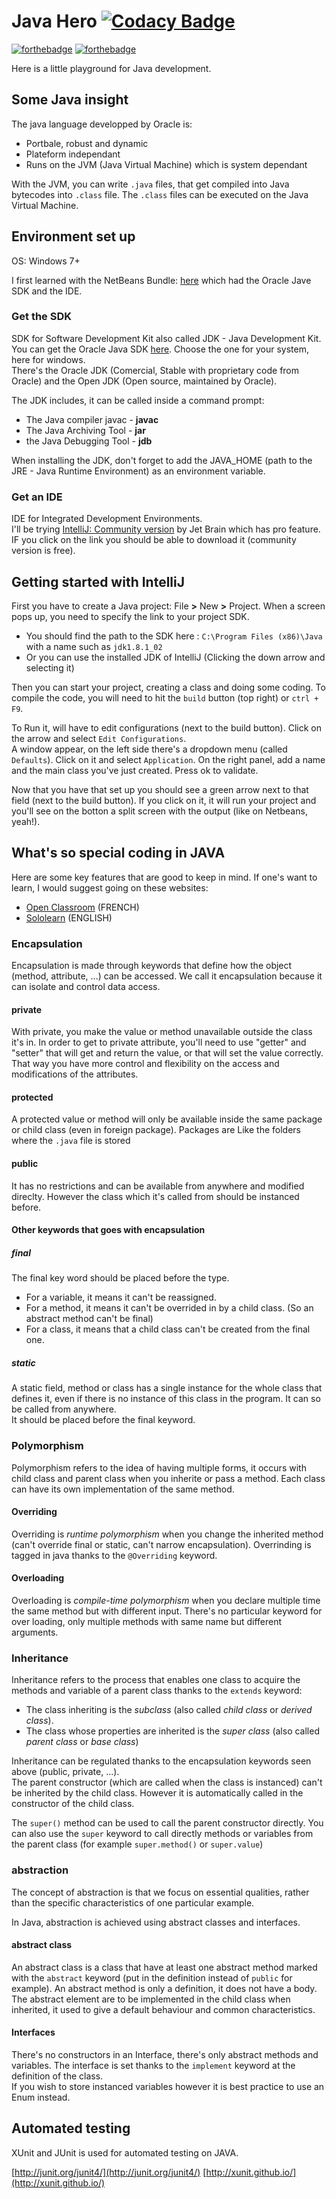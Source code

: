 # Java Hero [![Codacy Badge](https://api.codacy.com/project/badge/Grade/dec313da3c1a4b7997c2f638738d8f53)](https://www.codacy.com/app/Sylhare/Java_hero?utm_source=github.com&amp;utm_medium=referral&amp;utm_content=Sylhare/Java_hero&amp;utm_campaign=Badge_Grade)
[![forthebadge](http://forthebadge.com/images/badges/built-with-grammas-recipe.svg)](http://forthebadge.com) [![forthebadge](http://forthebadge.com/images/badges/you-didnt-ask-for-this.svg)](http://forthebadge.com)

Here is a little playground for Java development. 

## Some Java insight

The java language developped by Oracle is:


- Portbale, robust and dynamic
- Plateform independant
- Runs on the JVM (Java Virtual Machine) which is system dependant

With the JVM, you can write `.java` files, that get compiled into Java bytecodes into `.class` file. The `.class` files can be executed on the Java Virtual Machine.

## Environment set up

OS: Windows 7+

I first learned with the NetBeans Bundle: [here](http://www.oracle.com/technetwork/java/javase/downloads/jdk-netbeans-jsp-142931.html) which had the Oracle Jave SDK and the IDE.


### Get the SDK
SDK for Software Development Kit also called JDK - Java Development Kit.
You can get the Oracle Java SDK [here](http://www.oracle.com/technetwork/java/javase/downloads/jdk8-downloads-2133151.html). Choose the one for your system, here for windows. </br>
There's the Oracle JDK (Comercial, Stable with proprietary code from Oracle) and the Open JDK (Open source, maintained by Oracle).

The JDK includes, it can be called inside a command prompt:

- The Java compiler javac - **javac**
- The Java Archiving Tool - **jar**
- the Java Debugging Tool  - **jdb**

When installing the JDK, don't forget to add the JAVA_HOME (path to the JRE - Java Runtime Environment) as an environment variable. 

### Get an IDE
IDE for Integrated Development Environments. </br>
I'll be trying [IntelliJ: Community version](https://www.jetbrains.com/idea/#chooseYourEdition) by Jet Brain which has pro feature. 
IF you click on the link you should be able to download it (community version is free).

## Getting started with IntelliJ
First you have to create a Java project: File **>** New **>** Project.
When a screen pops up, you need to specify the link to your project SDK. 

- You should find the path to the SDK here : `C:\Program Files (x86)\Java` with a name such as `jdk1.8.1_02`
- Or you can use the installed JDK of IntelliJ (Clicking the down arrow and selecting it)

Then you can start your project, creating a class and doing some coding.
To compile the code, you will need to hit the `build` button (top right) or `ctrl + F9`. 

To Run it, will have to edit configurations (next to the build button). Click on the arrow and select `Edit Configurations`. </br>
A window appear, on the left side there's a dropdown menu (called `Defaults`). Click on it and select `Application`. On the right panel, add a name and the main class you've just created. Press ok to validate. 

Now that you have that set up you should see a green arrow next to that field (next to the build button). If you click on it, it will run your project and you'll see on the botton a split screen with the output (like on Netbeans, yeah!).


## What's so special coding in JAVA

Here are some key features that are good to keep in mind. If one's want to learn, I would suggest going on these websites:

- [Open Classroom](https://openclassrooms.com/courses/apprenez-a-programmer-en-java) (FRENCH)
- [Sololearn](https://www.sololearn.com/Course/Java/) (ENGLISH)

### Encapsulation

Encapsulation is made through keywords that define how the object (method, attribute, ...) can be accessed.
We call it encapsulation because it can isolate and control data access.

#### private

With private, you make the value or method unavailable outside the class it's in.
In order to get to private attribute, you'll need to use "getter" and "setter" that will get and return the value, or that will set the value correctly. 
That way you have more control and flexibility on the access and modifications of the attributes.

#### protected

A protected value or method will only be available inside the same package or child class (even in foreign package). 
Packages are Like the folders where the `.java` file is stored

#### public

It has no restrictions and can be available from anywhere and modified direclty. However the class which it's called from should be instanced before.

#### Other keywords that goes with encapsulation

##### final

The final key word should be placed before the type.

- For a variable, it means it can't be reassigned.
- For a method, it means it can't be overrided in by a child class. (So an abstract method can't be final) 
- For a class, it means that a child class can't be created from the final one.

##### static

A static field, method or class has a single instance for the whole class that defines it, even if there is no instance of this class in the program. It can so be called from anywhere. </br>
It should be placed before the final keyword.


### Polymorphism

Polymorphism refers to the idea of having multiple forms, it occurs with child class and parent class when you inherite or pass a method. Each class can have its own implementation of the same method.

#### Overriding

Overriding is *runtime polymorphism* when you change the inherited method (can't override final or static, can't narrow encapsulation). Overrinding is tagged in java thanks to the `@Overriding` keyword.

#### Overloading

Overloading is *compile-time polymorphism* when you declare multiple time the same method but with different input. There's no particular keyword for over loading, only multiple methods with same name but different arguments.

### Inheritance 

Inheritance refers to the process that enables one class to acquire the methods and variable of a parent class thanks to the `extends` keyword:

- The class inheriting is the *subclass* (also called *child class* or *derived class*).
- The class whose properties are inherited is the *super class* (also called *parent class* or *base class*)

Inheritance can be regulated thanks to the encapsulation keywords seen above (public, private, ...). </br>
The parent constructor (which are called when the class is instanced) can't be inherited by the child class. However it is automatically called in the constructor of the child class.

The `super()` method can be used to call the parent constructor directly. You can also use the `super` keyword to call directly methods or variables from the parent class (for example `super.method()` or `super.value`)

### abstraction

The concept of abstraction is that we focus on essential qualities, rather than the specific characteristics of one particular example.

In Java, abstraction is achieved using abstract classes and interfaces.

#### abstract class

An abstract class is a class that have at least one abstract method marked with the `abstract` keyword (put in the definition instead of `public` for example). An abstract method is only a definition, it does not have a body. </br> 
The abstract element are to be implemented in the child class when inherited, it used to give a default behaviour and common characteristics.

#### Interfaces

There's no constructors in an Interface, there's only abstract methods and variables. The interface is set thanks to the `implement` keyword at the definition of the class.</br>
If you wish to store instanced variables however it is best practice to use an Enum instead.


## Automated testing

XUnit and JUnit is used for automated testing on JAVA.

[http://junit.org/junit4/](http://junit.org/junit4/)
[http://xunit.github.io/](http://xunit.github.io/)